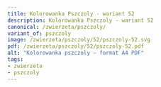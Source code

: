 ```yaml
---
title: Kolorowanka Pszczoly - wariant 52
description: Kolorowanka Pszczoly - wariant 52
canonical: /zwierzeta/pszczoly/
variant_of: pszczoly
image: /zwierzeta/pszczoly/52/pszczoly-52.svg
pdf: /zwierzeta/pszczoly/52/pszczoly-52.pdf
alt: "Kolorowanka pszczoly – format A4 PDF"
tags:
- zwierzeta
- pszczoly
---
```

